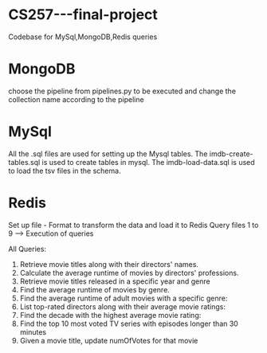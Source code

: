 # CS257---final-project
Codebase for MySql,MongoDB,Redis queries 
# MongoDB
choose the pipeline from pipelines.py to be executed and change the collection name according to the pipeline 

# MySql
All the .sql files are used for setting up the Mysql tables.
The imdb-create-tables.sql is used to create tables in mysql.
The imdb-load-data.sql is used to load the tsv files in the schema.

# Redis
Set up file - Format to transform the data and load it to Redis
Query files 1 to 9 --> Execution of queries

All Queries:
1. Retrieve movie titles along with their directors' names.
2. Calculate the average runtime of movies by directors' professions.
3. Retrieve movie titles released in a specific year and genre
4. Find the average runtime of movies by genre.
5. Find the average runtime of adult movies with a specific genre:
6. List top-rated directors along with their average movie ratings:
7. Find the decade with the highest average movie rating:
8. Find the top 10 most voted TV series with episodes longer than 30 minutes
9. Given a movie title, update numOfVotes for that movie
